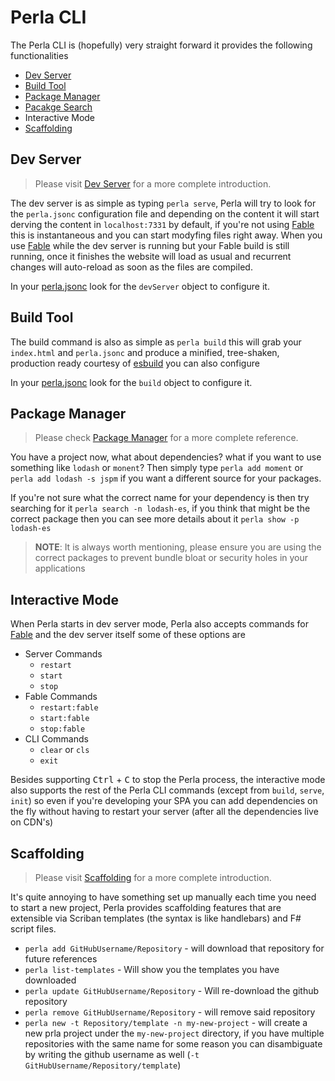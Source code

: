 [dev server]: /#/docs/features/development
[build tool]: /#/docs/build/javascript
[package manager]: /#/docs/features/package-manager
[pacakge search]: /#/docs/features/package-manager
[fable]: /#/docs/features/fable
[esbuild]: https://esbuild.github.io/
[perla.jsonc]: /#/docs/reference/perla
[scaffolding]: /#/docs/features/scaffolding

# Perla CLI

The Perla CLI is (hopefully) very straight forward it provides the following functionalities

- [Dev Server]
- [Build Tool]
- [Package Manager]
- [Pacakge Search]
- Interactive Mode
- [Scaffolding]

## Dev Server

> Please visit [Dev Server] for a more complete introduction.

The dev server is as simple as typing `perla serve`, Perla will try to look for the `perla.jsonc` configuration file and depending on the content it will start derving the content in `localhost:7331` by default, if you're not using [Fable] this is instantaneous and you can start modyfing files right away. When you use [Fable] while the dev server is running but your Fable build is still running, once it finishes the website will load as usual and recurrent changes will auto-reload as soon as the files are compiled.

In your [perla.jsonc] look for the `devServer` object to configure it.

## Build Tool

The build command is also as simple as `perla build` this will grab your `index.html` and `perla.jsonc` and produce a minified, tree-shaken, production ready courtesy of [esbuild] you can also configure

In your [perla.jsonc] look for the `build` object to configure it.

## Package Manager

> Please check [Package Manager] for a more complete reference.

You have a project now, what about dependencies? what if you want to use something like `lodash` or `monent`? Then simply type `perla add moment` or `perla add lodash -s jspm` if you want a different source for your packages.

If you're not sure what the correct name for your dependency is then try searching for it `perla search -n lodash-es`, if you think that might be the correct package then you can see more details about it `perla show -p lodash-es`

> **NOTE**: It is always worth mentioning, please ensure you are using the correct packages to prevent bundle bloat or security holes in your applications

## Interactive Mode

When Perla starts in dev server mode, Perla also accepts commands for [Fable] and the dev server itself some of these options are

- Server Commands
  - `restart`
  - `start`
  - `stop`
- Fable Commands
  - `restart:fable`
  - `start:fable`
  - `stop:fable`
- CLI Commands
  - `clear` or `cls`
  - `exit`

Besides supporting <kbd>Ctrl</kbd> + <kbd>C</kbd> to stop the Perla process, the interactive mode also supports the rest of the Perla CLI commands (except from `build`, `serve`, `init`) so even if you're developing your SPA you can add dependencies on the fly without having to restart your server (after all the dependencies live on CDN's)

## Scaffolding

> Please visit [Scaffolding] for a more complete introduction.

It's quite annoying to have something set up manually each time you need to start a new project, Perla provides scaffolding features that are extensible via Scriban templates (the syntax is like handlebars) and F# script files.

- `perla add GitHubUsername/Repository` - will download that repository for future references
- `perla list-templates` - Will show you the templates you have downloaded
- `perla update GitHubUsername/Repository` - Will re-download the github repository
- `perla remove GitHubUsername/Repository` - will remove said repository
- `perla new -t Repository/template -n my-new-project` - will create a new prla project under the `my-new-project` directory, if you have multiple repositories with the same name for some reason you can disambiguate by writing the github username as well (`-t GitHubUsername/Repository/template`)
